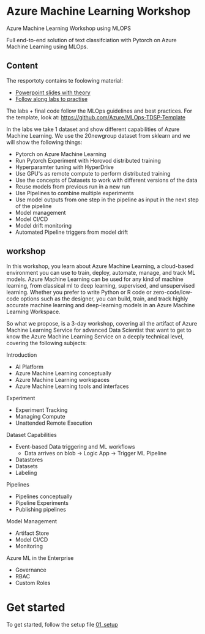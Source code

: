 # Azure Machine Learning Workshop
Azure Machine Learning Workshop using MLOPS

Full end-to-end solution of text classifciation with Pytorch on Azure Machine Learning using MLOps.

## Content 
The resportoty contains te foolowing material:
* [Powerpoint slides with theory](https://github.com/miquelladeboer/workshop-azure-machine-learning/tree/master/Powerpoints) 
* [Follow along labs to practise](https://github.com/miquelladeboer/workshop-azure-machine-learning/tree/master/labs)

The labs + final code follow the MLOps guidelines and best practices. For the template, look at: https://github.com/Azure/MLOps-TDSP-Template

In the labs we take 1 dataset and show different capabilities of Azure Machine Learning. We use the 20newgroup dataset from sklearn and we will show the following things:
* Pytorch on Azure Machine Learning
* Run Pytorch Experiment with Horovod distributed training
* Hyperparamter tuning with HyperDrive
* Use GPU's as remote compute to perform distributed training
* Use the concepts of Datasets to work with different versions of the data
* Reuse models from previous run in a new run
* Use Pipelines to combine multiple experiments
* Use model outputs from one step in the pipeline as input in the next step of the pipeline
* Model management
* Model CI/CD
* Model drift monitoring
* Automated Pipeline triggers from model drift


## workshop
In this workshop, you learn about Azure Machine Learning, a cloud-based environment you can use to train, deploy, automate, manage, and track ML models. Azure Machine Learning can be used for any kind of machine learning, from classical ml to deep learning, supervised, and unsupervised learning. Whether you prefer to write Python or R code or zero-code/low-code options such as the designer, you can build, train, and track highly accurate machine learning and deep-learning models in an Azure Machine Learning Workspace.

So what we propose, is a 3-day workshop, covering all the artifact of Azure Machine Learning Service for advanced Data Scientist that want to get to know the Azure Machine Learning Service on a deeply technical level, covering the following subjects:
 
Introduction
* AI Platform
* Azure Machine Learning conceptually
* Azure Machine Learning workspaces
* Azure Machine Learning tools and interfaces
 
Experiment
* Experiment Tracking
* Managing Compute
* Unattended Remote Execution 

Dataset Capabilities
* Event-based Data triggering and ML workflows
  * Data arrives on blob -> Logic App -> Trigger ML Pipeline
* Datastores
* Datasets
* Labeling
 
Pipelines
* Pipelines conceptually
* Pipeline Experiments
* Publishing pipelines
 
Model Management
* Artifact Store
* Model CI/CD
* Monitoring
 
Azure ML in the Enterprise
* Governance
* RBAC
* Custom Roles

# Get started
To get started, follow the setup file [01_setup](https://github.com/miquelladeboer/workshop-azure-machine-learning/blob/master/labs/01_setup.md)
